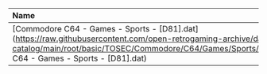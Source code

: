 |Name|Size|
|:---|---:|
|[Commodore C64 - Games - Sports - [D81].dat](https://raw.githubusercontent.com/open-retrogaming-archive/dat-catalog/main/root/basic/TOSEC/Commodore/C64/Games/Sports/[D81]/Commodore C64 - Games - Sports - [D81].dat)|4906|
